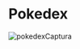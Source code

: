 # Pokedex


![pokedexCaptura](https://user-images.githubusercontent.com/109553661/205618241-09548063-b498-46b9-b6c2-06216ed67db0.PNG)
